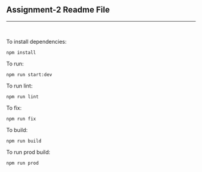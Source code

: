 ## Assignment-2 Readme File
<hr>

<br>

To install dependencies:


```
npm install
```

To run:

```
npm run start:dev
```

To run lint:

```
npm run lint
```

To fix:


```
npm run fix
```

To build:

```
npm run build
```

To run prod build:

```
npm run prod
```

